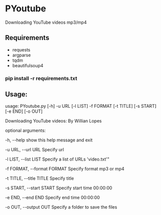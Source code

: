 # PYoutube
Downloading YouTube videos mp3/mp4
## Requirements
* requests
* argparse
* tqdm
* beautifulsoup4

### pip install -r requirements.txt

## Usage:
usage: PYoutube.py [-h] -u URL [-l LIST] -f FORMAT [-t TITLE] [-s START] [-e END] [-o OUT]

Downloading YouTube videos: By Willian Lopes

optional arguments:

  -h, --help            show this help message and exit
  
  -u URL, --url URL     Specify url
  
  -l LIST, --list LIST  Specify a list of URLs 'video.txt'"
  
  -f FORMAT, --format FORMAT
                        Specify format mp3 or mp4
                        
  -t TITLE, --title TITLE
                        Specify title
                        
  -s START, --start START
                        Specify start time 00:00:00
                        
  -e END, --end END     Specify end time 00:00:00
  
  -o OUT, --output OUT  Specify a folder to save the files
